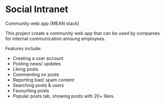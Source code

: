 # Social Intranet

Community web app (MEAN stack)

This project create a community web app that can be used by companies for internal communication amoung employees. 

Features include:

- Creating a user account
- Posting news/ updates
- Liking posts
- Commenting on posts
- Reporting bad/ spam content
- Searching posts & users
- Favouriting posts
- Popular posts tab, showing posts with 20+ likes. 
